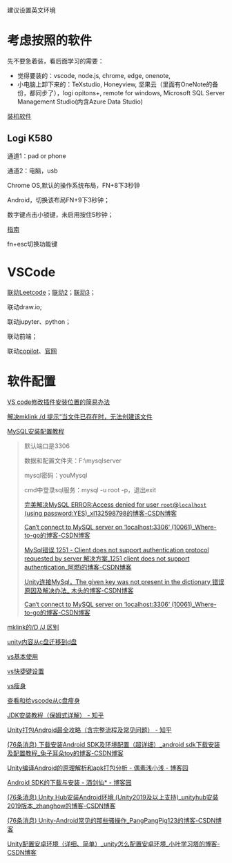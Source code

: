 建议设置英文环境

# 考虑按照的软件

先不要急着装，看后面学习的需要：

* 觉得要装的：vscode, node.js, chrome, edge, onenote,
* 小电脑上卸下来的：TeXstudio, Honeyview, 坚果云（里面有OneNote的备份，都同步了），logi opitons+, remote for windows, Microsoft SQL Server Management Studio(内含Azure Data Studio)

[装机软件](https://www.52geo.cn/index.php/2374/)

## Logi K580

通道1：pad or phone

通道2：电脑，usb

Chrome OS,默认的操作系统布局，FN+8下3秒钟

Android，切换该布局FN+9下3秒钟；

数字键点击小锁键，未启用按住5秒钟；

[指南](https://manuals.plus/zh-CN/logitech/logitech-k580-multi-device-wireless-keyboard-chrome-os-user-manual)

fn+esc切换功能键

# VSCode

[联动Leetcode](https://blog.csdn.net/qq_45436706/article/details/106957473)；[联动2](https://juejin.cn/post/6844904105782018055)；[联动3](https://github.com/LeetCode-OpenSource/vscode-leetcode/blob/master/docs/README_zh-CN.md)；

联动draw.io;

联动jupyter、python；

联动前端；

联动[copilot](https://www.cnblogs.com/gigabit/p/16102097.html)、[官网](https://github.com/features/copilot)

# 软件配置

[VS code修改插件安装位置的简易办法](https://blog.csdn.net/weixin_43031092/article/details/109214231)

[解决mklink /d 提示“当文件已存在时，无法创建该文件](https://zhuanlan.zhihu.com/p/604764869)

[MySQL安装配置教程](https://blog.csdn.net/SoloVersion/article/details/123760428)

> 默认端口是3306
> 
> 数据和配置文件夹：F:\mysqlserver
> 
> mysql密码：youMysql
> 
> cmd中登录sql服务：mysql -u root -p，退出exit
> 
> [完美解决MySQL ERROR:Access denied for user `root`@`localhost` (using password:YES)_xl132598798的博客-CSDN博客](https://blog.csdn.net/xl132598798/article/details/106342240)
> 
> [Can‘t connect to MySQL server on ‘localhost:3306‘ (10061)_Where-to-go的博客-CSDN博客](https://blog.csdn.net/weixin_45523183/article/details/116358192)
> 
> [MySql错误 1251 - Client does not support authentication protocol requested by server 解决方案_1251 client does not support authentication_阿燃i的博客-CSDN博客](https://blog.csdn.net/OCEAN_C/article/details/89719578)
> 
> [Unity连接MySql，The given key was not present in the dictionary 错误原因及解决办法_ 木头的博客-CSDN博客](https://blog.csdn.net/pstj123456/article/details/105999672)
> 
> [Can‘t connect to MySQL server on ‘localhost:3306‘ (10061)_Where-to-go的博客-CSDN博客](https://blog.csdn.net/weixin_45523183/article/details/116358192)

[mklink的/D /J 区别](https://blog.csdn.net/notback/article/details/73604292)

[unity内容从c盘迁移到d盘](https://gitee.com/chutianshu1981/AwesomeUnityTutorial/blob/main/%E9%98%B2%E6%AD%A2%20unity%20%E5%90%83%E6%8E%89%E4%BD%A0%E7%9A%84%E7%B3%BB%E7%BB%9F%E7%A1%AC%E7%9B%98.md)

[vs基本使用](https://zhuanlan.zhihu.com/p/71110525)

[vs快捷键设置](https://blog.csdn.net/qq_51485453/article/details/123214455)

[vs瘦身](https://blog.csdn.net/a358763471/article/details/115856513)

[查看和给vscode从c盘瘦身](https://blog.csdn.net/Tisfy/article/details/126082324)

[JDK安装教程（保姆式详解） - 知乎](https://zhuanlan.zhihu.com/p/618158094)

[Unity打包Android最全攻略（含完整流程及常见问题） - 知乎](https://zhuanlan.zhihu.com/p/113007406)

[(76条消息) 下载安装Android SDK及环境配置（超详细）_android sdk下载安装及配置教程_兔子耳朵toy的博客-CSDN博客](https://blog.csdn.net/sinat_62012394/article/details/130491386)

[Unity编译Android的原理解析和apk打包分析 - 偶素浅小浅 - 博客园](https://www.cnblogs.com/purpleraintear/p/6403036.html)

[Android SDK的下载与安装 - 酒剑仙* - 博客园](https://www.cnblogs.com/auguse/p/13807169.html)

[(76条消息) Unity Hub安装Android环境 (Unity2019及以上支持)_unityhub安装2019版本_zhanghow的博客-CSDN博客](https://blog.csdn.net/zhanghow/article/details/115014303)

[(76条消息) Unity-Android常见的那些骚操作_PangPangPig123的博客-CSDN博客](https://blog.csdn.net/PangPangPig123/article/details/113547693)

[Unity配置安卓环境（详细、简单）_unity怎么配置安卓环境_小叶学习塔的博客-CSDN博客](https://blog.csdn.net/weixin_44733991/article/details/127134147)
